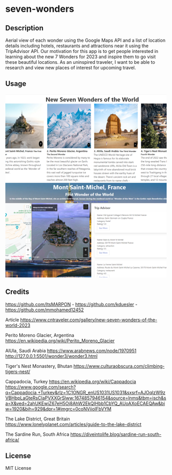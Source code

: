 # seven-wonders

## Description
Aerial view of each wonder using the Google Maps API and a list of location details including hotels, restaurants and attractions near it using the TripAdvisor API. 
Our motivation for this app is to get people interested in learning about the new 7 Wonders for 2023 and inspire them to go visit these beautiful locations. 
As an uninspired traveler, I want to be able to research and view new places of interest for upcoming travel. 

## Usage
![Home Page](/Assets/images/Screenshot-readMe.png)
![Wonder 1](/Assets/images/Screenshot1stWonder.png)

## Credits

https://github.com/ItsMARPON  -  https://github.com/kduesler  -  https://github.com/mmohamed12452


Article
https://www.cntraveler.com/gallery/new-seven-wonders-of-the-world-2023

Perito Moreno Glacier, Argentina
https://en.wikipedia.org/wiki/Perito_Moreno_Glacier

AlUla, Saudi Arabia
https://www.arabnews.com/node/1970951
http://127.0.0.1:5501/wonder3/wonder3.html

Tiger's Nest Monastery, Bhutan
https://www.culturaobscura.com/climbing-tigers-nest/

Cappadocia, Turkey
https://en.wikipedia.org/wiki/Cappadocia
https://www.google.com/search?q=Cappadocia,+Turkey&rlz=1C1ONGR_enUS1031US1031&sxsrf=AJOqlzW9zVBHbpLaGteRsCIaPVXXGrSlww:1674857946154&source=lnms&tbm=isch&sa=X&ved=2ahUKEwiZ67eH5Oj8AhW2EkQIHbb1CbYQ_AUoAXoECAEQAw&biw=1920&bih=929&dpr=1#imgrc=0coNViioIFbVYM

The Lake District, Great Britain
https://www.lonelyplanet.com/articles/guide-to-the-lake-district

The Sardine Run, South Africa
https://diveintolife.blog/sardine-run-south-africa/

## License
MIT License
